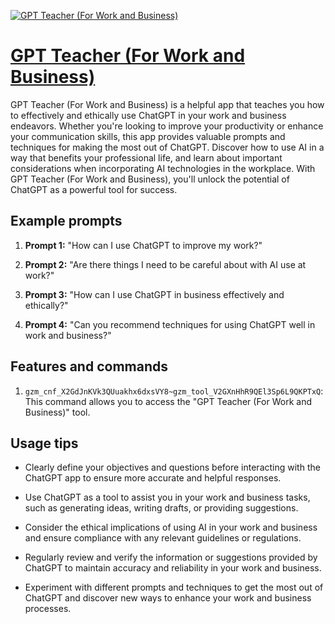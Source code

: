 [![GPT Teacher (For Work and Business)](https://files.oaiusercontent.com/file-fVqrjBXwN156L63WOFZtTA0U?se=2123-10-18T12%3A05%3A28Z&sp=r&sv=2021-08-06&sr=b&rscc=max-age%3D31536000%2C%20immutable&rscd=attachment%3B%20filename%3DalfAI.png&sig=mZ96RQikSGZqjXLe1nsXt9JutZ3xM8s16fW5gSfIsdc%3D)](https://chat.openai.com/g/g-u8VoT4pcX-gpt-teacher-for-work-and-business)

# [GPT Teacher (For Work and Business)](https://chat.openai.com/g/g-u8VoT4pcX-gpt-teacher-for-work-and-business)

GPT Teacher (For Work and Business) is a helpful app that teaches you how to effectively and ethically use ChatGPT in your work and business endeavors. Whether you're looking to improve your productivity or enhance your communication skills, this app provides valuable prompts and techniques for making the most out of ChatGPT. Discover how to use AI in a way that benefits your professional life, and learn about important considerations when incorporating AI technologies in the workplace. With GPT Teacher (For Work and Business), you'll unlock the potential of ChatGPT as a powerful tool for success.

## Example prompts

1. **Prompt 1:** "How can I use ChatGPT to improve my work?"

2. **Prompt 2:** "Are there things I need to be careful about with AI use at work?"

3. **Prompt 3:** "How can I use ChatGPT in business effectively and ethically?"

4. **Prompt 4:** "Can you recommend techniques for using ChatGPT well in work and business?"

## Features and commands

1. `gzm_cnf_X2GdJnKVk3QUuakhx6dxsVY8~gzm_tool_V2GXnHhR9QEl3Sp6L9QKPTxQ`: This command allows you to access the "GPT Teacher (For Work and Business)" tool.

## Usage tips

- Clearly define your objectives and questions before interacting with the ChatGPT app to ensure more accurate and helpful responses.

- Use ChatGPT as a tool to assist you in your work and business tasks, such as generating ideas, writing drafts, or providing suggestions.

- Consider the ethical implications of using AI in your work and business and ensure compliance with any relevant guidelines or regulations.

- Regularly review and verify the information or suggestions provided by ChatGPT to maintain accuracy and reliability in your work and business.

- Experiment with different prompts and techniques to get the most out of ChatGPT and discover new ways to enhance your work and business processes.
